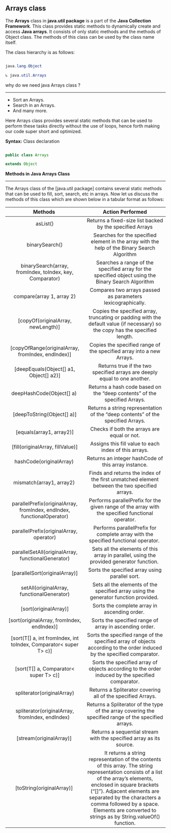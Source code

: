 ## Arrays class

The **Arrays** class in **java.util package** is a part of the **Java Collection Framework**. This class provides static methods to dynamically create and access **Java arrays**. It consists of only static methods and the methods of Object class. The methods of this class can be used by the class name itself.

The class hierarchy is as follows: 

~~~java

java.lang.Object

↳ java.util.Arrays

~~~

why do we need java Arrays class ?

---

- Sort an Arrays.
- Search in an Arrays.
- And many more.

Here Arrays class provides several static methods that can be used to perform these tasks directly without the use of loops, hence forth making our code super short and optimized.

**Syntax:** Class declaration  

~~~java

public class Arrays

extends Object

~~~

**Methods in Java Arrays Class** 

---

The Arrays class of the [java.util package] contains several static methods that can be used to fill, sort, search, etc in arrays. Now let us discuss the methods of this class which are shown below in a tabular format as follows:

|**Methods** |**Action Performed**|
| :-: | :-: |
|asList()|Returns a fixed-size list backed by the specified Arrays|
|binarySearch()|Searches for the specified element in the array with the help of the Binary Search Algorithm|
|binarySearch(array, fromIndex, toIndex, key, Comparator)|Searches a range of the specified array for the specified object using the Binary Search Algorithm|
|compare(array 1, array 2)|Compares two arrays passed as parameters lexicographically.|
|[copyOf(originalArray, newLength)]|Copies the specified array, truncating or padding with the default value (if necessary) so the copy has the specified length.|
|[copyOfRange(originalArray, fromIndex, endIndex)]|Copies the specified range of the specified array into a new Arrays.|
|[deepEquals(Object\[\] a1, Object\[\] a2)]|Returns true if the two specified arrays are deeply equal to one another.|
|deepHashCode(Object[] a) |Returns a hash code based on the “deep contents” of the specified Arrays.|
|[deepToString(Object\[\] a)]|Returns a string representation of the “deep contents” of the specified Arrays.|
|[equals(array1, array2)]|Checks if both the arrays are equal or not.|
|[fill(originalArray, fillValue)]|Assigns this fill value to each index of this arrays.|
|hashCode(originalArray) |Returns an integer hashCode of this array instance.|
|mismatch(array1, array2) |Finds and returns the index of the first unmatched element between the two specified arrays.|
|parallelPrefix(originalArray, fromIndex, endIndex, functionalOperator)|Performs parallelPrefix for the given range of the array with the specified functional operator.|
|parallelPrefix(originalArray, operator)|Performs parallelPrefix for complete array with the specified functional operator. |
|parallelSetAll(originalArray, functionalGenerator)|Sets all the elements of this array in parallel, using the provided generator function. |
|[parallelSort(originalArray)]|Sorts the specified array using parallel sort.|
|setAll(originalArray, functionalGenerator)|Sets all the elements of the specified array using the generator function provided. |
|[sort(originalArray)]|Sorts the complete array in ascending order. |
|[sort(originalArray, fromIndex, endIndex)]|Sorts the specified range of array in ascending order.|
|[sort(T\[\] a, int fromIndex, int toIndex, Comparator< super T> c)]|Sorts the specified range of the specified array of objects according to the order induced by the specified comparator.|
|[sort(T\[\] a, Comparator< super T> c)]|Sorts the specified array of objects according to the order induced by the specified comparator.|
|spliterator(originalArray)|Returns a Spliterator covering all of the specified Arrays.|
|spliterator(originalArray, fromIndex, endIndex) |Returns a Spliterator of the type of the array covering the specified range of the specified arrays.|
|[stream(originalArray)] |Returns a sequential stream with the specified array as its source.|
|[toString(originalArray)] |It returns a string representation of the contents of this array. The string representation consists of a list of the array’s elements, enclosed in square brackets (“[]”). Adjacent elements are separated by the characters a comma followed by a space. Elements are converted to strings as by String.valueOf() function.|


